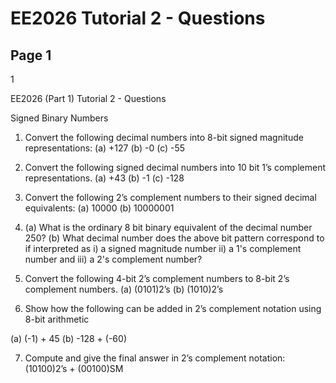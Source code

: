 # EE2026 Tutorial 2 - Questions

## Page 1

1

EE2026 (Part 1)
Tutorial 2 - Questions

Signed Binary Numbers

1. Convert the following decimal numbers into 8-bit signed magnitude representations:
(a) +127
(b) -0
(c) -55
2. Convert the following signed decimal numbers into 10 bit 1’s complement
representations.
(a) +43
(b) -1
(c) -128
3. Convert the following 2’s complement numbers to their signed decimal equivalents:
(a) 10000
(b) 10000001

4. (a) What is the ordinary 8 bit binary equivalent of the decimal number 250?
(b) What decimal number does the above bit pattern correspond to if interpreted as
i) a signed magnitude number
ii) a 1's complement number and
iii) a 2's complement number?

5. Convert the following 4-bit 2’s complement numbers to 8-bit 2’s complement numbers.
(a) (0101)2’s
(b) (1010)2’s

6. Show how the following can be added in 2’s complement notation using 8-bit
arithmetic

(a) (-1) + 45
(b) -128 + (-60)

7. Compute and give the final answer in 2’s complement notation:
(10100)2’s + (00100)SM